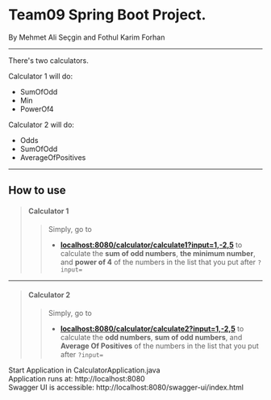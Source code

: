 # Team09 Spring Boot Project.
By Mehmet Ali Seçgin and Fothul Karim Forhan
___
There's two calculators.

Calculator 1 will do:
* SumOfOdd
* Min
* PowerOf4

Calculator 2 will do:

* Odds
* SumOfOdd
* AverageOfPositives
___
## How to use
>#### Calculator 1
>>Simply, go to
>>- __[localhost:8080/calculator/calculate1?input=1,-2,5](localhost:8080/calculator/calculate1?input=1,-2,5)__
>>to calculate the **sum of odd numbers**, **the minimum number**, 
and **power of 4** of the numbers in the list that you put 
after ```?input=```
___
>#### Calculator 2
>>Simply, go to
>>- __[localhost:8080/calculator/calculate2?input=1,-2,5](localhost:8080/calculator/calculate1?input=1,-2,5)__
>>to calculate the **odd numbers**, **sum of odd numbers**, 
    and **Average Of Positives** of the numbers in the list that 
    you put after ```?input=```



Start Application in CalculatorApplication.java  
Application runs at: http://localhost:8080  
Swagger UI is accessible: http://localhost:8080/swagger-ui/index.html   
